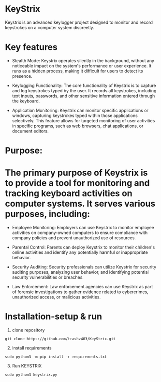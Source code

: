 # KeyStrix
Keystrix is an advanced keylogger project designed to monitor and record keystrokes on a computer system discreetly.


# Key features
*  Stealth Mode: Keystrix operates silently in the background, without any noticeable impact on the system's performance or user experience. It runs as a hidden process, making it difficult for users to detect its presence.

*  Keylogging Functionality: The core functionality of Keystrix is to capture and log keystrokes typed by the user. It records all keystrokes, including text inputs, passwords, and other sensitive information entered through the keyboard.
   
*  Application Monitoring: Keystrix can monitor specific applications or windows, capturing keystrokes typed within those applications selectively. This feature allows for targeted monitoring of user activities in specific programs, such as web
   browsers, chat applications, or document editors.


# Purpose:
# The primary purpose of Keystrix is to provide a tool for monitoring and tracking keyboard activities on computer systems. It serves various purposes, including:

* Employee Monitoring: Employers can use Keystrix to monitor employee activities on company-owned computers to ensure compliance with company policies and prevent unauthorized use of resources.

* Parental Control: Parents can deploy Keystrix to monitor their children's online activities and identify any potentially harmful or inappropriate behavior.

* Security Auditing: Security professionals can utilize Keystrix for security auditing purposes, analyzing user behavior, and identifying potential security vulnerabilities or breaches.

* Law Enforcement: Law enforcement agencies can use Keystrix as part of forensic investigations to gather evidence related to cybercrimes, unauthorized access, or malicious activities.

# Installation-setup & run
1. clone repository
```
git clone https://github.com/trashz403/KeyStrix.git
```
2. Install requirements
```
sudo python3 -m pip install -r requirements.txt
```
3. Run KEYSTRIX
```
sudo python3 keystrix.py
```
